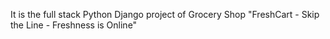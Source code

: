 It is the full stack Python Django project of Grocery Shop
"FreshCart - Skip the Line - Freshness is Online"